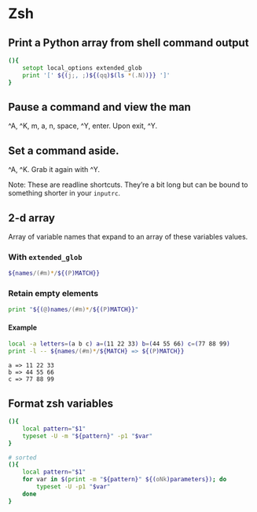 # Zsh

## Print a Python array from shell command output

```zsh
(){
    setopt local_options extended_glob
    print '[' ${(j;, ;)${(qq)$(ls *(.N))}} ']'
}
```

## Pause a command and view the man

^A, ^K, m, a, n, space, ^Y, enter. Upon exit, ^Y.

## Set a command aside.

^A, ^K. Grab it again with ^Y.

Note: These are readline shortcuts. They’re a bit long but can be bound to something shorter in your `inputrc`.

## 2-d array

Array of variable names that expand to an array of these variables values.

### With `extended_glob`

```zsh
${names/(#m)*/${(P)MATCH}}
```

### Retain empty elements

```zsh
print "${(@)names/(#m)*/${(P)MATCH}}"
```

#### Example

```zsh
local -a letters=(a b c) a=(11 22 33) b=(44 55 66) c=(77 88 99)
print -l -- ${names/(#m)*/${MATCH} => ${(P)MATCH}}
```

```console
a => 11 22 33
b => 44 55 66
c => 77 88 99
```

## Format zsh variables

```zsh
(){
    local pattern="$1"
    typeset -U -m "${pattern}" -p1 "$var"
}
```

```zsh
# sorted
(){
    local pattern="$1"
    for var in $(print -m "${pattern}" ${(oNk)parameters}); do
        typeset -U -p1 "$var"
    done
}
```
```
